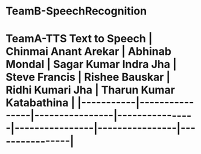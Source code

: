 # TeamB-SpeechRecognition
# TeamA-TTS Text to Speech    | Chinmai Anant Arekar | Abhinab Mondal | Sagar Kumar Indra Jha | Steve Francis | Rishee Bauskar | Ridhi Kumari Jha | Tharun Kumar Katabathina | |-----------|----------------|----------------|----------------|----------------|----------------|----------------|
